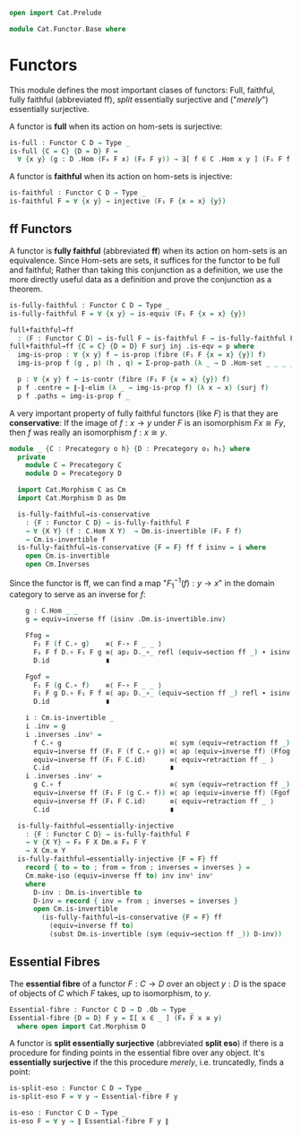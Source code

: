 ```agda
open import Cat.Prelude

module Cat.Functor.Base where
```

<!--
```agda
private variable
  o h o₁ h₁ : Level
  C D : Precategory o h
open Precategory
open Functor
```
-->

# Functors

This module defines the most important clases of functors: Full,
faithful, fully faithful (abbreviated ff), _split_ essentially
surjective and ("_merely_") essentially surjective.

A functor is **full** when its action on hom-sets is surjective:

```agda
is-full : Functor C D → Type _
is-full {C = C} {D = D} F = 
  ∀ {x y} (g : D .Hom (F₀ F x) (F₀ F y)) → ∃[ f ∈ C .Hom x y ] (F₁ F f ≡ g)
```

A functor is **faithful** when its action on hom-sets is injective:

```agda
is-faithful : Functor C D → Type _
is-faithful F = ∀ {x y} → injective (F₁ F {x = x} {y})
```

## ff Functors

A functor is **fully faithful** (abbreviated **ff**) when its action on
hom-sets is an equivalence. Since Hom-sets are sets, it suffices for the
functor to be full and faithful; Rather than taking this conjunction as
a definition, we use the more directly useful data as a definition and
prove the conjunction as a theorem.

```agda
is-fully-faithful : Functor C D → Type _
is-fully-faithful F = ∀ {x y} → is-equiv (F₁ F {x = x} {y})

full+faithful→ff 
  : (F : Functor C D) → is-full F → is-faithful F → is-fully-faithful F
full+faithful→ff {C = C} {D = D} F surj inj .is-eqv = p where
  img-is-prop : ∀ {x y} f → is-prop (fibre (F₁ F {x = x} {y}) f)
  img-is-prop f (g , p) (h , q) = Σ-prop-path (λ _ → D .Hom-set _ _ _ _) (inj (p ∙ sym q))

  p : ∀ {x y} f → is-contr (fibre (F₁ F {x = x} {y}) f)
  p f .centre = ∥-∥-elim (λ _ → img-is-prop f) (λ x → x) (surj f)
  p f .paths = img-is-prop f _
```

A very important property of fully faithful functors (like $F$) is that
they are **conservative**: If the image of $f : x \to y$ under $F$ is an
isomorphism $Fx \cong Fy$, then $f$ was really an isomorphism $f : x
\cong y$.

```agda
module _ {C : Precategory o h} {D : Precategory o₁ h₁} where
  private
    module C = Precategory C
    module D = Precategory D

  import Cat.Morphism C as Cm
  import Cat.Morphism D as Dm

  is-fully-faithful→is-conservative 
    : {F : Functor C D} → is-fully-faithful F 
    → ∀ {X Y} (f : C.Hom X Y)  → Dm.is-invertible (F₁ F f)
    → Cm.is-invertible f
  is-fully-faithful→is-conservative {F = F} ff f isinv = i where
    open Cm.is-invertible
    open Cm.Inverses
```

Since the functor is ff, we can find a map "$F_1^{-1}(f) : y \to x$" in
the domain category to serve as an inverse for $f$:

```agda
    g : C.Hom _ _
    g = equiv→inverse ff (isinv .Dm.is-invertible.inv)

    Ffog = 
      F₁ F (f C.∘ g)    ≡⟨ F-∘ F _ _ ⟩ 
      F₁ F f D.∘ F₁ F g ≡⟨ ap₂ D._∘_ refl (equiv→section ff _) ∙ isinv .Dm.is-invertible.invˡ ⟩ 
      D.id              ∎

    Fgof = 
      F₁ F (g C.∘ f)    ≡⟨ F-∘ F _ _ ⟩ 
      F₁ F g D.∘ F₁ F f ≡⟨ ap₂ D._∘_ (equiv→section ff _) refl ∙ isinv .Dm.is-invertible.invʳ ⟩ 
      D.id              ∎

    i : Cm.is-invertible _
    i .inv = g
    i .inverses .invˡ = 
      f C.∘ g                           ≡⟨ sym (equiv→retraction ff _) ⟩
      equiv→inverse ff (F₁ F (f C.∘ g)) ≡⟨ ap (equiv→inverse ff) (Ffog ∙ sym (F-id F)) ⟩
      equiv→inverse ff (F₁ F C.id)      ≡⟨ equiv→retraction ff _ ⟩
      C.id                              ∎
    i .inverses .invʳ =
      g C.∘ f                           ≡⟨ sym (equiv→retraction ff _) ⟩
      equiv→inverse ff (F₁ F (g C.∘ f)) ≡⟨ ap (equiv→inverse ff) (Fgof ∙ sym (F-id F)) ⟩
      equiv→inverse ff (F₁ F C.id)      ≡⟨ equiv→retraction ff _ ⟩
      C.id                              ∎

  is-fully-faithful→essentially-injective  
    : {F : Functor C D} → is-fully-faithful F 
    → ∀ {X Y} → F₀ F X Dm.≅ F₀ F Y
    → X Cm.≅ Y
  is-fully-faithful→essentially-injective {F = F} ff 
    record { to = to ; from = from ; inverses = inverses } = 
    Cm.make-iso (equiv→inverse ff to) inv invˡ invʳ
    where 
      D-inv : Dm.is-invertible to
      D-inv = record { inv = from ; inverses = inverses }
      open Cm.is-invertible 
        (is-fully-faithful→is-conservative {F = F} ff 
          (equiv→inverse ff to) 
          (subst Dm.is-invertible (sym (equiv→section ff _)) D-inv))
```

## Essential Fibres

The **essential fibre** of a functor $F : C \to D$ over an object $y :
D$ is the space of objects of $C$ which $F$ takes, up to isomorphism, to
$y$.

```agda
Essential-fibre : Functor C D → D .Ob → Type _
Essential-fibre {D = D} F y = Σ[ x ∈ _ ] (F₀ F x ≅ y)
  where open import Cat.Morphism D
```

A functor is **split essentially surjective** (abbreviated **split
eso**) if there is a procedure for finding points in the essential fibre
over any object. It's **essentially surjective** if the this procedure
_merely_, i.e. truncatedly, finds a point:

```agda
is-split-eso : Functor C D → Type _
is-split-eso F = ∀ y → Essential-fibre F y

is-eso : Functor C D → Type _
is-eso F = ∀ y → ∥ Essential-fibre F y ∥
```
